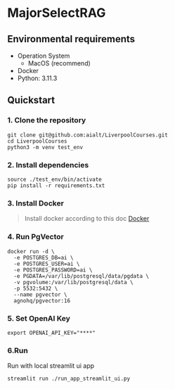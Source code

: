 # MajorSelectRAG

## Environmental requirements

- Operation System
    - MacOS (recommend)
- Docker
- Python: 3.11.3

## Quickstart

### 1. Clone the repository

```shell
git clone git@github.com:aialt/LiverpoolCourses.git
cd LiverpoolCourses
python3 -m venv test_env
```

### 2. Install dependencies

```shell
source ./test_env/bin/activate
pip install -r requirements.txt
```

### 3. Install Docker

> Install docker according to this doc [Docker](https://docs.docker.com/get-started/get-docker/)

### 4. Run PgVector

```shell
docker run -d \
  -e POSTGRES_DB=ai \
  -e POSTGRES_USER=ai \
  -e POSTGRES_PASSWORD=ai \
  -e PGDATA=/var/lib/postgresql/data/pgdata \
  -v pgvolume:/var/lib/postgresql/data \
  -p 5532:5432 \
  --name pgvector \
  agnohq/pgvector:16
```

### 5. Set OpenAI Key

```shell
export OPENAI_API_KEY="****"
```

### 6.Run

Run with local streamlit ui app
```shell
streamlit run ./run_app_streamlit_ui.py
```

